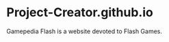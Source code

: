 # Project-Creator.github.io
<!DOCTYPE html>
  <html>
    <head>
      <title>About-me</title>
    </head>
      <body>
      <p>Gamepedia Flash is a website devoted to Flash Games.</p>
      </body>
  </html>
